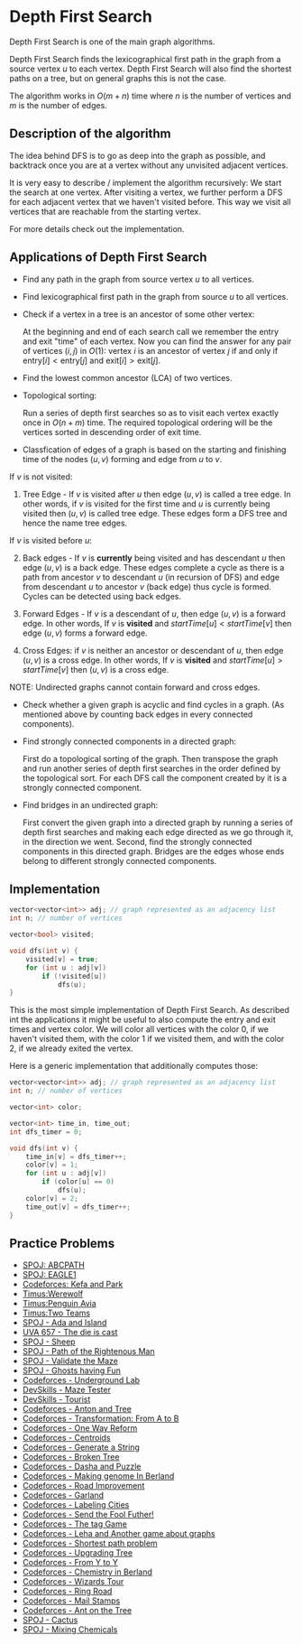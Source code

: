 <!--?title Depth First Search-->

# Depth First Search

Depth First Search is one of the main graph algorithms.

Depth First Search finds the lexicographical first path in the graph from a source vertex $u$ to each vertex.
Depth First Search will also find the shortest paths on a tree, but on general graphs this is not the case.

The algorithm works in $O(m + n)$ time where $n$ is the number of vertices and $m$ is the number of edges.

## Description of the algorithm

The idea behind DFS is to go as deep into the graph as possible, and backtrack once you are at a vertex without any unvisited adjacent vertices.

It is very easy to describe / implement the algorithm recursively:
We start the search at one vertex.
After visiting a vertex, we further perform a DFS for each adjacent vertex that we haven't visited before.
This way we visit all vertices that are reachable from the starting vertex.

For more details check out the implementation.

## Applications of Depth First Search

* Find any path in the graph from source vertex $u$ to all vertices.

* Find lexicographical first path in the graph from source $u$ to all vertices.

* Check if a vertex in a tree is an ancestor of some other vertex:

  At the beginning and end of each search call we remember the entry and exit "time" of each vertex.
  Now you can find the answer for any pair of vertices $(i, j)$ in $O(1)$:
  vertex $i$ is an ancestor of vertex $j$ if and only if $\text{entry}[i] < \text{entry}[j]$ and $\text{exit}[i] > \text{exit}[j]$.

* Find the lowest common ancestor (LCA) of two vertices.

* Topological sorting:

  Run a series of depth first searches so as to visit each vertex exactly once in $O(n + m)$ time.
  The required topological ordering will be the vertices sorted in descending order of exit time.

* Classfication of edges of a graph is based on the starting and finishing time of the nodes $(u,v)$ forming and edge from $u$ to $v$.

If $v$ is not visited:

1. Tree Edge - If $v$ is visited after $u$ then edge $(u,v)$ is called a tree edge. In other words, if $v$ is visited for the first time and $u$ is currently being visited then $(u,v)$ is called tree edge.
	These edges form a DFS tree and hence the name tree edges.

If $v$ is visited before $u$:

2. Back edges - If $v$ is **currently** being visited and has descendant $u$ then edge $(u,v)$ is a back edge. These edges complete a cycle as there is a path from ancestor $v$ to descendant $u$ (in recursion of DFS) and edge from descendant $u$ to ancestor $v$ (back edge) thus cycle is formed. Cycles can be detected using back edges.

3. Forward Edges - If $v$ is a descendant of $u$, then edge $(u, v)$ is a forward edge. In other words, If $v$ is **visited** and $startTime[u] < startTime[v]$ then edge $(u,v)$ forms a forward edge.
4. Cross Edges: if $v$ is neither an ancestor or descendant of $u$, then edge $(u, v)$ is a cross edge. In other words, If $v$ is **visited** and $startTime[u] > startTime[v]$ then $(u,v)$ is a cross edge.


NOTE: Undirected graphs cannot contain forward and cross edges.

* Check whether a given graph is acyclic and find cycles in a graph. (As mentioned above by counting back edges in every connected components).

* Find strongly connected components in a directed graph:

  First do a topological sorting of the graph.
  Then transpose the graph and run another series of depth first searches in the order defined by the topological sort. For each DFS call the component created by it is a strongly connected component.

* Find bridges in an undirected graph:

  First convert the given graph into a directed graph by running a series of depth first searches and making each edge directed as we go through it, in the direction we went. Second, find the strongly connected components in this directed graph. Bridges are the edges whose ends belong to different strongly connected components.

## Implementation

```cpp
vector<vector<int>> adj; // graph represented as an adjacency list
int n; // number of vertices

vector<bool> visited;

void dfs(int v) {
	visited[v] = true;
	for (int u : adj[v])
		if (!visited[u])
			dfs(u);
}
```
This is the most simple implementation of Depth First Search.
As described int the applications it might be useful to also compute the entry and exit times and vertex color.
We will color all vertices with the color 0, if we haven't visited them, with the color 1 if we visited them, and with the color 2, if we already exited the vertex.

Here is a generic implementation that additionally computes those:

```cpp
vector<vector<int>> adj; // graph represented as an adjacency list
int n; // number of vertices

vector<int> color;

vector<int> time_in, time_out;
int dfs_timer = 0;

void dfs(int v) {
	time_in[v] = dfs_timer++;
	color[v] = 1;
	for (int u : adj[v])
		if (color[u] == 0)
			dfs(u);
	color[v] = 2;
	time_out[v] = dfs_timer++;
}
```

## Practice Problems

* [SPOJ: ABCPATH](http://www.spoj.com/problems/ABCPATH/)
* [SPOJ: EAGLE1](http://www.spoj.com/problems/EAGLE1/)
* [Codeforces: Kefa and Park](http://codeforces.com/problemset/problem/580/C)
* [Timus:Werewolf](http://acm.timus.ru/problem.aspx?space=1&num=1242)
* [Timus:Penguin Avia](http://acm.timus.ru/problem.aspx?space=1&num=1709)
* [Timus:Two Teams](http://acm.timus.ru/problem.aspx?space=1&num=1106)
* [SPOJ - Ada and Island](http://www.spoj.com/problems/ADASEA/)
* [UVA 657 - The die is cast](https://uva.onlinejudge.org/index.php?option=com_onlinejudge&Itemid=8&page=show_problem&problem=598)
* [SPOJ - Sheep](http://www.spoj.com/problems/KOZE/)
* [SPOJ - Path of the Rightenous Man](http://www.spoj.com/problems/RIOI_2_3/)
* [SPOJ - Validate the Maze](http://www.spoj.com/problems/MAKEMAZE/)
* [SPOJ - Ghosts having Fun](http://www.spoj.com/problems/GHOSTS/)
* [Codeforces - Underground Lab](http://codeforces.com/contest/781/problem/C)
* [DevSkills - Maze Tester](https://devskill.com/CodingProblems/ViewProblem/3)
* [DevSkills - Tourist](https://devskill.com/CodingProblems/ViewProblem/17)
* [Codeforces - Anton and Tree](http://codeforces.com/contest/734/problem/E)
* [Codeforces - Transformation: From A to B](http://codeforces.com/contest/727/problem/A)
* [Codeforces - One Way Reform](http://codeforces.com/contest/723/problem/E)
* [Codeforces - Centroids](http://codeforces.com/contest/709/problem/E)
* [Codeforces - Generate a String](http://codeforces.com/contest/710/problem/E)
* [Codeforces - Broken Tree](http://codeforces.com/contest/758/problem/E)
* [Codeforces - Dasha and Puzzle](http://codeforces.com/contest/761/problem/E)
* [Codeforces - Making genome In Berland](http://codeforces.com/contest/638/problem/B)
* [Codeforces - Road Improvement](http://codeforces.com/contest/638/problem/C)
* [Codeforces - Garland](http://codeforces.com/contest/767/problem/C)
* [Codeforces - Labeling Cities](http://codeforces.com/contest/794/problem/D)
* [Codeforces - Send the Fool Futher!](http://codeforces.com/contest/802/problem/K)
* [Codeforces - The tag Game](http://codeforces.com/contest/813/problem/C)
* [Codeforces - Leha and Another game about graphs](http://codeforces.com/contest/841/problem/D)
* [Codeforces - Shortest path problem](http://codeforces.com/contest/845/problem/G)
* [Codeforces - Upgrading Tree](http://codeforces.com/contest/844/problem/E)
* [Codeforces - From Y to Y](http://codeforces.com/contest/849/problem/C)
* [Codeforces - Chemistry in Berland](http://codeforces.com/contest/846/problem/E)
* [Codeforces - Wizards Tour](http://codeforces.com/contest/861/problem/F)
* [Codeforces - Ring Road](http://codeforces.com/contest/24/problem/A)
* [Codeforces - Mail Stamps](http://codeforces.com/contest/29/problem/C)
* [Codeforces - Ant on the Tree](http://codeforces.com/contest/29/problem/D)
* [SPOJ - Cactus](http://www.spoj.com/problems/CAC/)
* [SPOJ - Mixing Chemicals](http://www.spoj.com/problems/AMR10J/)
